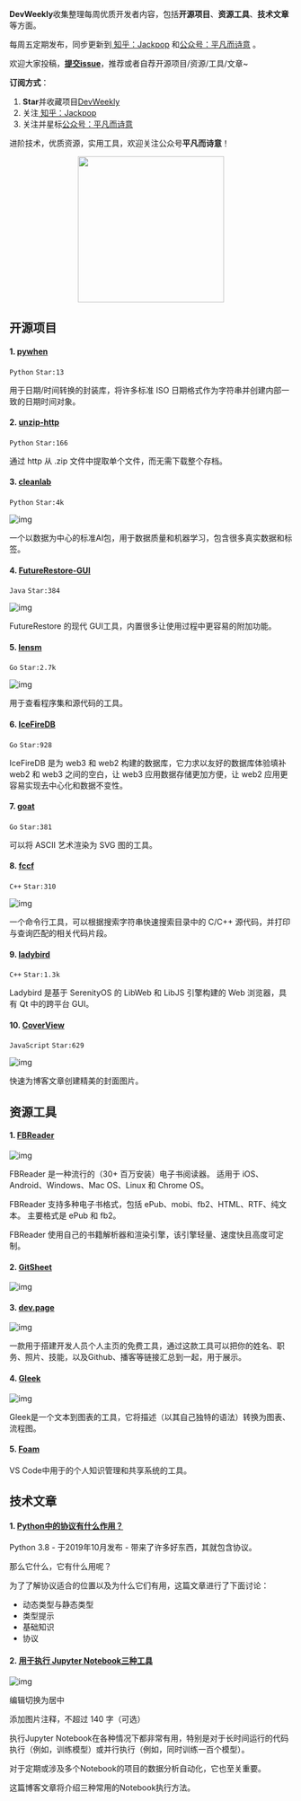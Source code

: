 **DevWeekly**收集整理每周优质开发者内容，包括**开源项目**、**资源工具**、**技术文章**等方面。

每周五定期发布，同步更新到<a href="https://www.zhihu.com/people/sharetechlee/activities">
知乎：Jackpop</a> 和<a href="https://mp.weixin.qq.com/s/hTZAGgkiMS0XPZ9OHQxFJg" rel="nofollow">公众号：平凡而诗意</a> 。

欢迎大家投稿，**[提交issue](https://github.com/Jackpopc/DevWeekly/issues)**，推荐或者自荐开源项目/资源/工具/文章~

**订阅方式**：

1. **Star**并收藏项目[DevWeekly](https://github.com/Jackpopc/DevWeekly)
2. 关注<a href="https://www.zhihu.com/people/sharetechlee/activities">
   知乎：Jackpop</a>
3. 关注并星标<a href="https://mp.weixin.qq.com/s/hTZAGgkiMS0XPZ9OHQxFJg" rel="nofollow">公众号：平凡而诗意</a>  

进阶技术，优质资源，实用工具，欢迎关注公众号**平凡而诗意**！

<p align="center">
    <img src="https://s1.ax1x.com/2022/07/10/jsCAdH.jpg" width="260" height="260"></img>
</p>

## 开源项目

#### **1.** [pywhen](https://github.com/cltrudeau/pywhen)

`Python` `Star:13` 

用于日期/时间转换的封装库，将许多标准 ISO 日期格式作为字符串并创建内部一致的日期时间对象。

#### **2.** [unzip-http](https://github.com/saulpw/unzip-http)

`Python` `Star:166`

通过 http 从 .zip 文件中提取单个文件，而无需下载整个存档。

#### **3.** [cleanlab](https://github.com/cleanlab/cleanlab)

`Python` `Star:4k` 

![img](https://picx1.zhimg.com/80/v2-f73e2335b4165c3f24647d224053cfd8_720w.png?source=d16d100b)



一个以数据为中心的标准AI包，用于数据质量和机器学习，包含很多真实数据和标签。

#### **4.** [FutureRestore-GUI](https://github.com/CoocooFroggy/FutureRestore-GUI)

`Java` `Star:384` 

![img](https://pic1.zhimg.com/80/v2-2d1bea684e728f1f624b67ac4ed46293_720w.png?source=d16d100b)



FutureRestore 的现代 GUI工具，内置很多让使用过程中更容易的附加功能。

#### **5.** [lensm](https://github.com/loov/lensm)

`Go` `Star:2.7k` 

![img](https://pica.zhimg.com/80/v2-5bbcdc7bab9643323ebddeb037591209_720w.gif?source=d16d100b)



用于查看程序集和源代码的工具。

#### **6.** [IceFireDB](https://github.com/IceFireDB/IceFireDB)

`Go` `Star:928` 

IceFireDB 是为 web3 和 web2 构建的数据库，它力求以友好的数据库体验填补 web2 和 web3 之间的空白，让 web3 应用数据存储更加方便，让 web2 应用更容易实现去中心化和数据不变性。

#### **7.** [goat](https://github.com/blampe/goat)

`Go` `Star:381` 

可以将 ASCII 艺术渲染为 SVG 图的工具。

#### **8.** [fccf](https://github.com/p-ranav/fccf)

`C++` `Star:310` 

![img](https://pic1.zhimg.com/80/v2-910453167a4bb17a5ae9096dd7441807_720w.png?source=d16d100b)


一个命令行工具，可以根据搜索字符串快速搜索目录中的 C/C++ 源代码，并打印与查询匹配的相关代码片段。

#### **9.** [ladybird](https://github.com/awesomekling/ladybird)

`C++` `Star:1.3k `

Ladybird 是基于 SerenityOS 的 LibWeb 和 LibJS 引擎构建的 Web 浏览器，具有 Qt 中的跨平台 GUI。

#### **10.** [CoverView](https://github.com/rutikwankhade/CoverView)

`JavaScript` `Star:629` 

![img](https://pic1.zhimg.com/80/v2-f402106f6ba884c716105a70d82f7388_720w.png?source=d16d100b)



快速为博客文章创建精美的封面图片。

## **资源工具**

#### **1.** [FBReader](https://fbreader.org/)

![img](https://picx1.zhimg.com/80/v2-8e3438f8828f8c79a36f6dbc2a749b93_720w.png?source=d16d100b)



FBReader 是一种流行的（30+ 百万安装）电子书阅读器。 适用于 iOS、Android、Windows、Mac OS、Linux 和 Chrome OS。

FBReader 支持多种电子书格式，包括 ePub、mobi、fb2、HTML、RTF、纯文本。 主要格式是 ePub 和 fb2。

FBReader 使用自己的书籍解析器和渲染引擎，该引擎轻量、速度快且高度可定制。

#### **2.** [GitSheet](https://gitsheet.wtf/?ref=producthunt)

![img](https://pic1.zhimg.com/80/v2-a654dc0781c4659da8f9189f3ddc8e0e_720w.png?source=d16d100b)


#### **3.** [dev.page](https://dev.page/)

![img](https://picx1.zhimg.com/80/v2-e2deacb879caa429e9d48c4d0760a875_720w.png?source=d16d100b)



一款用于搭建开发人员个人主页的免费工具，通过这款工具可以把你的姓名、职务、照片、技能，以及Github、播客等链接汇总到一起，用于展示。

#### **4.** [Gleek](https://app.gleek.io/)

![img](https://pic1.zhimg.com/80/v2-7a11a7ad284c3868b4d7b38800ac63f2_720w.png?source=d16d100b)



Gleek是一个文本到图表的工具，它将描述（以其自己独特的语法）转换为图表、流程图。

#### **5.** [Foam](https://foambubble.github.io/)

VS Code中用于的个人知识管理和共享系统的工具。

## **技术文章**

#### **1.** [Python中的协议有什么作用？](https://godatadriven.com/blog/protocols-in-python-why-you-need-them/)

Python 3.8 - 于2019年10月发布 - 带来了许多好东西，其就包含协议。

那么它什么，它有什么用呢？

为了了解协议适合的位置以及为什么它们有用，这篇文章进行了下面讨论：

- 动态类型与静态类型
- 类型提示
- 基础知识
- 协议

#### **2.** [用于执行 Jupyter Notebook三种工具](https://ploomber.io/blog/notebook-execution/)

![img](https://pic1.zhimg.com/80/v2-235bc7ca0a9f2454e2b75b9850a4978a_720w.png?source=d16d100b)



编辑切换为居中

添加图片注释，不超过 140 字（可选）

执行Jupyter Notebook在各种情况下都非常有用，特别是对于长时间运行的代码执行（例如，训练模型）或并行执行（例如，同时训练一百个模型）。

对于定期或涉及多个Notebook的项目的数据分析自动化，它也至关重要。

这篇博客文章将介绍三种常用的Notebook执行方法。
